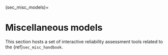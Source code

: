 <!--- Copyright (C) Matrisk GmbH 2022 -->

(sec_misc_models)=
# Miscellaneous models

This section hosts a set of interactive reliability assessment tools related to the {ref}`sec_misc_handbook`.

```{tableofcontents}
```